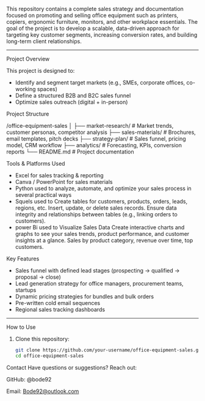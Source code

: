 This repository contains a complete sales strategy and documentation focused on promoting and selling office equipment such as printers, copiers, ergonomic furniture, monitors, and other workplace essentials. The goal of the project is to develop a scalable, data-driven approach for targeting key customer segments, increasing conversion rates, and building long-term client relationships.

---

Project Overview

This project is designed to:

- Identify and segment target markets (e.g., SMEs, corporate offices, co-working spaces)
- Define a structured B2B and B2C sales funnel
- Optimize sales outreach (digital + in-person)



 Project Structure

/office-equipment-sales
│
├── market-research/ # Market trends, customer personas, competitor analysis
├── sales-materials/ # Brochures, email templates, pitch decks
├── strategy-plan/ # Sales funnel, pricing model, CRM workflow
├── analytics/ # Forecasting, KPIs, conversion reports
└── README.md # Project documentation



 Tools & Platforms Used

- Excel for sales tracking & reporting
- Canva / PowerPoint for sales materials
- Python used to analyze, automate, and optimize your sales process in several practical ways
- Squels used to Create tables for customers, products, orders, leads, regions, etc.
  Insert, update, or delete sales records.
  Ensure data integrity and relationships between tables (e.g., linking orders to customers).
- power Bi used to Visualize Sales Data
  Create interactive charts and graphs to see your sales trends, product performance, and customer insights at a glance.
  Sales by product category, revenue over time, top customers.

Key Features

- Sales funnel with defined lead stages (prospecting → qualified → proposal → close)
-  Lead generation strategy for office managers, procurement teams, startups
-  Dynamic pricing strategies for bundles and bulk orders
-  Pre-written cold email sequences
-  Regional sales tracking dashboards

---
 How to Use

1. Clone this repository:
   ```bash
   git clone https://github.com/your-username/office-equipment-sales.git
   cd office-equipment-sales


Contact
Have questions or suggestions? Reach out:

GitHub: @bode92

Email: Bode92@outlook.com

